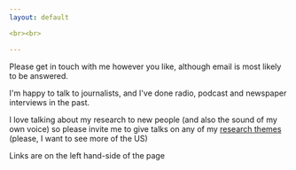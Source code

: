 ```yaml
---
layout: default

<br><br>

---
```


Please get in touch with me however you like, although email is most likely to be answered.

I'm happy to talk to journalists, and I've done radio, podcast and newspaper interviews in the past.

I love talking about my research to new people (and also the sound of my own voice) so please invite me to give talks on any of my [research themes](https://viralverity.github.io/_pages/Research) (please, I want to see more of the US)

Links are on the left hand-side of the page